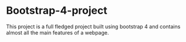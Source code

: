 # Bootstrap-4-project
This project is a full fledged project built using bootstrap 4 and contains almost all the main features of a webpage.
